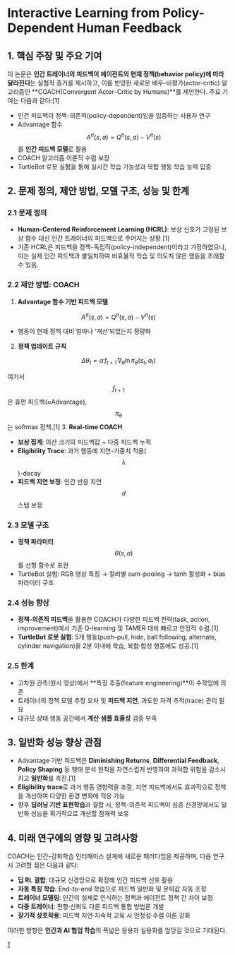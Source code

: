 # Interactive Learning from Policy-Dependent Human Feedback

## 1. 핵심 주장 및 주요 기여  
이 논문은 **인간 트레이너의 피드백이 에이전트의 현재 정책(behavior policy)에 따라 달라진다**는 실험적 증거를 제시하고, 이를 반영한 새로운 배우-비평가(actor-critic) 알고리즘인 **COACH(Convergent Actor–Critic by Humans)**를 제안한다. 주요 기여는 다음과 같다:[1]
- 인간 피드백이 정책-의존적(policy-dependent)임을 입증하는 사용자 연구  
- Advantage 함수 $$A^{\pi}(s,a)=Q^{\pi}(s,a)-V^{\pi}(s)$$를 **인간 피드백 모델**로 활용  
- COACH 알고리즘 이론적 수렴 보장  
- TurtleBot 로봇 실험을 통해 실시간 학습 가능성과 복합 행동 학습 능력 입증  

## 2. 문제 정의, 제안 방법, 모델 구조, 성능 및 한계  

### 2.1 문제 정의  
- **Human-Centered Reinforcement Learning (HCRL)**: 보상 신호가 고정된 보상 함수 대신 인간 트레이너의 피드백으로 주어지는 상황.[1]
- 기존 HCRL은 피드백을 정책-독립적(policy-independent)이라고 가정하였으나, 이는 실제 인간 피드백과 불일치하여 비효율적 학습 및 의도치 않은 행동을 초래할 수 있음.

### 2.2 제안 방법: COACH  
1. **Advantage 함수 기반 피드백 모델**  

$$
     A^{\pi}(s,a) = Q^{\pi}(s,a)\;-\;V^{\pi}(s)
   $$  
   
- 행동이 현재 정책 대비 얼마나 ‘개선’되었는지 정량화  
2. **정책 업데이트 규칙**  

$$
     \Delta \theta_t = \alpha\, f_{t+1}\, \nabla_\theta \ln \pi_\theta(s_t,a_t)
   $$  
   
여기서 $$f_{t+1}$$은 휴먼 피드백(≈Advantage), $$\pi_\theta$$는 softmax 정책.[1]
3. **Real-time COACH**  
   - **보상 집계**: 이산 크기의 피드백값 + 다중 피드백 누적  
   - **Eligibility Trace**: 과거 행동에 지연-가중치 적용($$\lambda$$)-decay  
   - **피드백 지연 보정**: 인간 반응 지연 $$d$$ 스텝 보정  

### 2.3 모델 구조  
- **정책 파라미터** $$\theta(s,a)$$를 선형 함수로 표현  
- TurtleBot 실험: RGB 영상 특징 → 컬러별 sum-pooling → tanh 활성화 + bias 파라미터 구조  

### 2.4 성능 향상  
- **정책-의존적 피드백**을 활용한 COACH가 다양한 피드백 전략(task, action, improvement)에서 기존 Q-learning 및 TAMER 대비 빠르고 안정적 수렴.[1]
- **TurtleBot 로봇 실험**: 5개 행동(push–pull, hide, ball following, alternate, cylinder navigation)을 2분 이내에 학습, 복합·합성 행동에도 성공.[1]

### 2.5 한계  
- 고차원 관측(원시 영상)에서 **특징 추출(feature engineering)**이 수작업에 의존  
- 트레이너의 정책 모델 추정 오차 및 **피드백 지연**, 과도한 자격 추적(trace) 관리 필요  
- 대규모 상태·행동 공간에서 **계산·샘플 효율성** 검증 부족  

## 3. 일반화 성능 향상 관점  
- Advantage 기반 피드백은 **Diminishing Returns**, **Differential Feedback**, **Policy Shaping** 등 행태 분석 원칙을 자연스럽게 반영하여 과적합 위험을 감소시키고 **일반화**를 촉진.[1]
- **Eligibility trace**로 과거 행동 영향력을 조절, 지연 피드백에서도 효과적으로 정책을 개선하여 다양한 환경 변화에 적응 가능  
- 향후 **딥러닝 기반 표현학습**과 결합 시, 정책-의존적 피드백이 심층 신경망에서도 일반화 성능을 획기적으로 개선할 잠재력 보유  

## 4. 미래 연구에의 영향 및 고려사항  
COACH는 인간-강화학습 인터페이스 설계에 새로운 패러다임을 제공하며, 다음 연구 시 고려할 점은 다음과 같다:
- **딥 RL 결합**: 대규모 신경망으로 확장해 인간 피드백 신호 활용  
- **자동 특징 학습**: End-to-end 학습으로 피드백 일반화 및 문턱값 자동 조정  
- **트레이너 모델링**: 인간이 실제로 인식하는 정책과 에이전트 정책 간 차이 보정  
- **다중 트레이너**: 편향·신뢰도 다른 피드백 통합 방법론 개발  
- **장기적 상호작용**: 피드백 지연·지속적 교육 시 안정성·수렴 이론 강화  

이러한 방향은 **인간과 AI 협업 학습**의 폭넓은 응용과 실용화를 앞당길 것으로 기대된다.

[1](https://ppl-ai-file-upload.s3.amazonaws.com/web/direct-files/attachments/22370781/dad45d2b-703e-4ec7-86ab-fecac12819ae/1701.06049v2.pdf)
